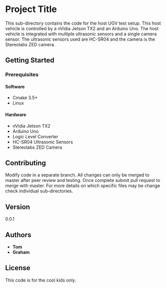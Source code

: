 # Project Title

This sub-directory contains the code for the host UGV test setup. This host vehicle is controlled by a nVidia Jetson TX2 and an Arduino Uno. The
host vehicle is integrated with multiple ultrasonic sensors and a single camera sensor. The ultrasonic sensors used are HC-SR04 and the camera is
the Stereolabs ZED camera.

## Getting Started



### Prerequisites

#### Software
* Cmake 3.5+
* Linux

#### Hardware
* nVidia Jetson TX2
* Arduino Uno
* Logic Level Converter
* HC-SR04 Ultrasonic Sensors
* Stereolabs ZED Camera

## Contributing

Modify code in a separate branch. All changes can only be merged to master after peer review and testing. Once complete submit pull request
to merge with master. For more details on which specific files may be change check individual sub-directories.

## Version

0.0.1

## Authors

* **Tom**
* **Graham**

## License

This code is for the cool kids only.
